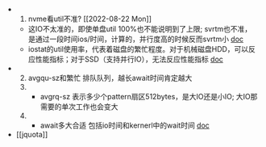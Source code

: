 - 1. <a class=ask>  nvme看util不准?</a> <span class=" bg-green white  subw hblack hover"> [[2022-08-22 Mon]] </span>
	- 这IO不太准的，即使单盘util 100%也不能说明到了上限;   svrtm也不准，是通过一段时间ios/时间，计算的，并行度高的时候反而svrtm小 [doc](https://brooker.co.za/blog/2014/07/04/iostat-pct.html)
	- iostat的util使用率，代表着磁盘的繁忙程度。对于机械磁盘HDD，可以反应性能指标；对于SSD（支持并行IO），无法反应性能指标 [doc](https://blog.51cto.com/wendashuai/2511043)
- 2.  <a class=ask>avgqu-sz和繁忙</a> 排队队列，越长await时间肯定越大
  3. - <a class=ask>avgrq-sz</a>  表示多少个pattern扇区512bytes，是大IO还是小IO; 大IO那需要的单次工作也会变大
  4. - <a class=ask>await多大合适</a>  包括io时间和kernerl中的wait时间 [doc](http://linuxperf.com/?p=156)
- [[jquota]]